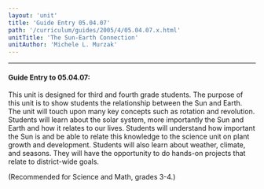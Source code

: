 ```yaml
---
layout: 'unit'
title: 'Guide Entry 05.04.07'
path: '/curriculum/guides/2005/4/05.04.07.x.html'
unitTitle: 'The Sun-Earth Connection'
unitAuthor: 'Michele L. Murzak'
---
```


<body>
<hr/>
 <h4>
  Guide Entry to 05.04.07:
 </h4>
 <p>
  This unit is designed for third and fourth grade students.  The purpose of this unit is to show students the relationship between the Sun and Earth.  The unit will touch upon many key concepts such as rotation and revolution.  Students will learn about the solar system, more importantly the Sun and Earth and how it relates to our lives.  Students will understand how important the Sun is and be able to relate this knowledge to the science unit on plant growth and development.  Students will also learn about weather, climate, and seasons.  They will have the opportunity to do hands-on projects that relate to district-wide goals.
 </p>
<p>
  (Recommended for Science and Math, grades 3-4.)
 </p>

</body>
